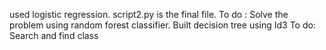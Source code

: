 used logistic regression.
script2.py is the final file.
To do :
      Solve the problem using random forest classifier.
Built decision tree using Id3
To do:
	Search and find class
      
